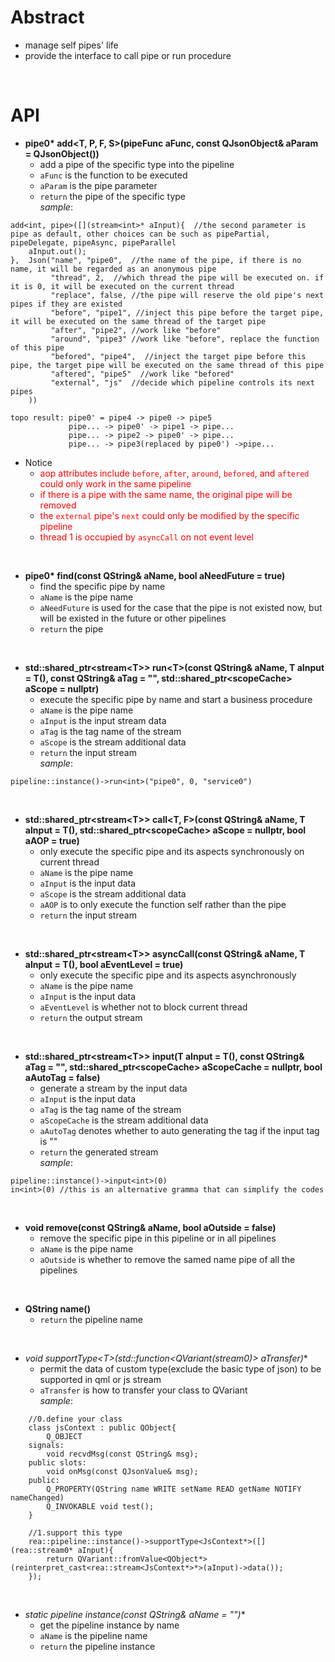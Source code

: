 # Abstract
* manage self pipes' life  
* provide the interface to call pipe or run procedure  
</br>

# API
* **pipe0\* add<T, P, F, S\>(pipeFunc aFunc, const QJsonObject& aParam = QJsonObject())**  
    - add a pipe of the specific type into the pipeline  
    - `aFunc` is the function to be executed  
    - `aParam` is the pipe parameter  
    - `return` the pipe of the specific type  
_sample_:
```
add<int, pipe>([](stream<int>* aInput){  //the second parameter is pipe as default, other choices can be such as pipePartial, pipeDelegate, pipeAsync, pipeParallel
    aInput.out();
},  Json("name", "pipe0",  //the name of the pipe, if there is no name, it will be regarded as an anonymous pipe
         "thread", 2,  //which thread the pipe will be executed on. if it is 0, it will be executed on the current thread
         "replace", false, //the pipe will reserve the old pipe's next pipes if they are existed
         "before", "pipe1", //inject this pipe before the target pipe, it will be executed on the same thread of the target pipe
         "after", "pipe2", //work like "before"
         "around", "pipe3" //work like "before", replace the function of this pipe
         "befored", "pipe4",  //inject the target pipe before this pipe, the target pipe will be executed on the same thread of this pipe
         "aftered", "pipe5"  //work like "befored"
         "external", "js"  //decide which pipeline controls its next pipes
    ))

topo result: pipe0' = pipe4 -> pipe0 -> pipe5
             pipe... -> pipe0' -> pipe1 -> pipe...
             pipe... -> pipe2 -> pipe0' -> pipe...
             pipe... -> pipe3(replaced by pipe0') ->pipe...
```  
* Notice  
    - <font color="red">aop attributes include `before`, `after`, `around`, `befored`, and `aftered` could only work in the same pipeline</font><br />  
    - <font color="red">if there is a pipe with the same name, the original pipe will be removed</font><br />  
    - <font color="red">the `external` pipe's `next` could only be modified by the specific pipeline</font><br />  
    - <font color="red">thread 1 is occupied by `asyncCall` on not event level</font><br />  
</br>

* **pipe0\* find(const QString& aName, bool aNeedFuture = true)**  
    - find the specific pipe by name  
    - `aName` is the pipe name  
    - `aNeedFuture` is used for the case that the pipe is not existed now, but will be existed in the future or other pipelines  
    - `return` the pipe  
</br>

* **std::shared_ptr<stream<T\>\> run<T\>(const QString& aName, T aInput = T(), const QString& aTag = "", std::shared_ptr<scopeCache\> aScope = nullptr)**  
    - execute the specific pipe by name and start a business procedure  
    - `aName` is the pipe name  
    - `aInput` is the input stream data  
    - `aTag` is the tag name of the stream  
    - `aScope` is the stream additional data  
    - `return` the input stream  
_sample_:  
```
pipeline::instance()->run<int>("pipe0", 0, "service0")
```  
</br>

* **std::shared_ptr<stream<T\>\> call<T, F\>(const QString& aName, T aInput = T(), std::shared_ptr<scopeCache\> aScope = nullptr, bool aAOP = true)**  
    - only execute the specific pipe and its aspects synchronously on current thread  
    - `aName` is the pipe name  
    - `aInput` is the input data  
    - `aScope` is the stream additional data  
    - `aAOP` is to only execute the function self rather than the pipe  
    - `return` the input stream  
</br>

* **std::shared_ptr<stream<T\>\> asyncCall(const QString& aName, T aInput = T(), bool aEventLevel = true)**  
    - only execute the specific pipe and its aspects asynchronously  
    - `aName` is the pipe name  
    - `aInput` is the input data  
    - `aEventLevel` is whether not to block current thread  
    - `return` the output stream  
</br>

* **std::shared_ptr<stream<T\>\> input(T aInput = T(), const QString& aTag = "", std::shared_ptr<scopeCache\> aScopeCache = nullptr, bool aAutoTag = false)**  
    - generate a stream by the input data  
    - `aInput` is the input data  
    - `aTag` is the tag name of the stream  
    - `aScopeCache` is the stream additional data  
    - `aAutoTag` denotes whether to auto generating the tag if the input tag is ""  
    - `return` the generated stream  
_sample_:  
```
pipeline::instance()->input<int>(0)
in<int>(0) //this is an alternative gramma that can simplify the codes
```
</br>

* **void remove(const QString& aName, bool aOutside = false)**  
    - remove the specific pipe in this pipeline or in all pipelines  
    - `aName` is the pipe name  
    - `aOutside` is whether to remove the samed name pipe of all the pipelines  
</br>

* **QString name()**  
    - `return` the pipeline name  
</br>

* **void supportType<T\>(std::function<QVariant(stream0*)\> aTransfer)**  
    - permit the data of custom type(exclude the basic type of json) to be supported in qml or js stream  
    - `aTransfer` is how to transfer your class to QVariant  
_sample_:  
```
    //0.define your class
    class jsContext : public QObject{
        Q_OBJECT
    signals:
        void recvdMsg(const QString& msg);
    public slots:
        void onMsg(const QJsonValue& msg);
    public:
        Q_PROPERTY(QString name WRITE setName READ getName NOTIFY nameChanged)
        Q_INVOKABLE void test();
    }

    //1.support this type
    rea::pipeline::instance()->supportType<JsContext*>([](rea::stream0* aInput){
        return QVariant::fromValue<QObject*>(reinterpret_cast<rea::stream<JsContext*>*>(aInput)->data());
    });
```
</br>

* **static pipeline* instance(const QString& aName = "")**  
    - get the pipeline instance by name  
    - `aName` is the pipeline name  
    - `return` the pipeline instance  
</br>